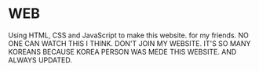 # WEB
Using HTML, CSS and JavaScript to make this website. for my friends. NO ONE CAN WATCH THIS I THINK. DON'T JOIN MY WEBSITE. IT'S SO MANY KOREANS BECAUSE KOREA PERSON WAS MEDE THIS WEBSITE. AND ALWAYS UPDATED.
